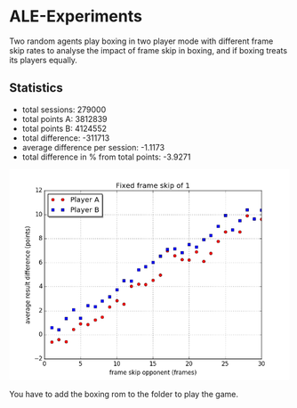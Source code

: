 # ALE-Experiments
Two random agents play boxing in two player mode with different frame skip rates to analyse the impact of frame skip in boxing, and if boxing treats its players equally.

## Statistics
* total sessions: 279000
* total points A: 3812839
* total points B: 4124552
* total difference: -311713
* average difference per session: -1.1173
* total difference in % from total points: -3.9271

![example statistic with fixed frame rate of 1](https://github.com/sneJ-/ALE-Experiments/raw/master/plots/frame_skip_1.png)

You have to add the boxing rom to the folder to play the game.